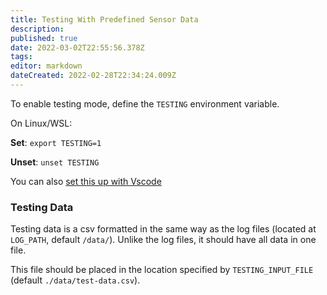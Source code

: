 ```yaml
---
title: Testing With Predefined Sensor Data
description: 
published: true
date: 2022-03-02T22:55:56.378Z
tags: 
editor: markdown
dateCreated: 2022-02-28T22:34:24.009Z
---
```


To enable testing mode, define the `TESTING` environment variable.

On Linux/WSL:

**Set**: `export TESTING=1`

**Unset**: `unset TESTING`

You can also [set this up with Vscode](Set-Environement-Variable-In-Vscode-With-The-Cmake-Plugin)

### Testing Data

Testing data is a csv formatted in the same way as the log files (located at `LOG_PATH`, default `/data/`). Unlike the log files, it should have all data in one file.

This file should be placed in the location specified by `TESTING_INPUT_FILE` (default `./data/test-data.csv`).